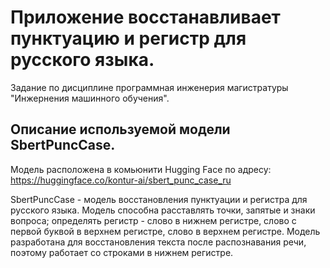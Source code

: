 # Приложение восстанавливает пунктуацию и регистр для русского языка.

Задание по дисциплине программная инженерия магистратуры "Инжернения машинного обучения".

## Описание используемой модели SbertPuncCase.

Модель расположена в комьюнити Hugging Face по адресу:
https://huggingface.co/kontur-ai/sbert_punc_case_ru

SbertPuncCase - модель восстановления пунктуации и регистра для русского языка. Модель способна расставлять точки, запятые и знаки вопроса; определять регистр - слово в нижнем регистре, слово с первой буквой в верхнем регистре, слово в верхнем регистре. Модель разработана для восстановления текста после распознавания речи, поэтому работает со строками в нижнем регистре.

